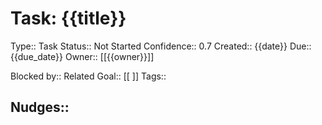 # Task: {{title}}
Type:: Task
Status:: Not Started
Confidence:: 0.7
Created:: {{date}}
Due:: {{due_date}}
Owner:: [[{{owner}}]]

Blocked by:: 
Related Goal:: [[ ]]
Tags:: 

Nudges::
- 
